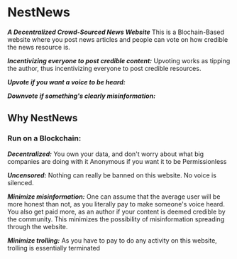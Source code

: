 

# NestNews


***A Decentralized Crowd-Sourced News Website*** 
This is a Blochain-Based website where you post news articles and people can vote on how credible the news resource is.

***Incentivizing everyone to post credible content:*** 
Upvoting works as tipping the author, thus incentivizing everyone to post credible resources. 

***Upvote if you want a voice to be heard:***

***Downvote if something's clearly misinformation:***


## Why NestNews

### Run on a Blockchain:

***Decentralized:*** You own your data, and don't worry about what big companies are doing with it
Anonymous if you want it to be
Permissionless

***Uncensored:*** Nothing can really be banned on this website. No voice is silenced.

***Minimize misinformation:*** One can assume that the average user will be more honest than not, as you literally pay to make someone's voice heard. You also get paid more, as an author if your content is deemed credible by the community. This minimizes the possibility of misinformation spreading through the website.

***Minimize trolling:*** As you have to pay to do any activity on this website, trolling is essentially terminated

